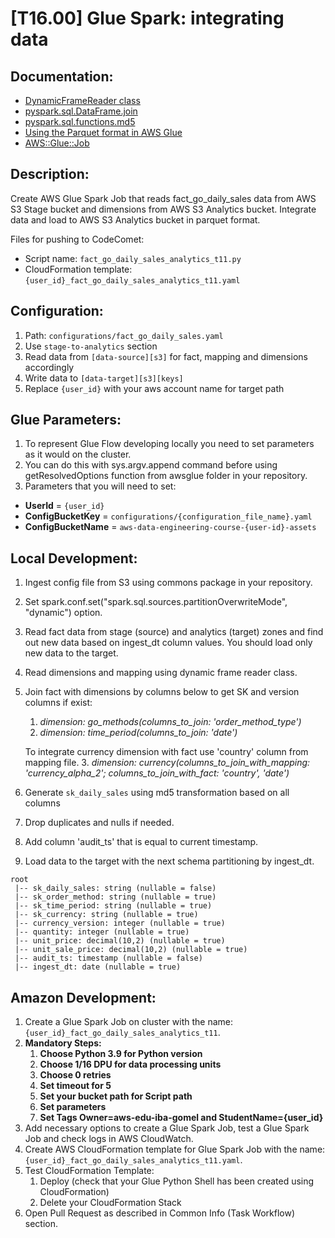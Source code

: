 # [T16.00] Glue Spark: integrating data

## Documentation:

- [DynamicFrameReader class]()
- [pyspark.sql.DataFrame.join]()
- [pyspark.sql.functions.md5]()
- [Using the Parquet format in AWS Glue]()
- [AWS::Glue::Job]()

## Description:

Create AWS Glue Spark Job that reads fact_go_daily_sales data from AWS S3 Stage bucket and dimensions from AWS S3 Analytics bucket. Integrate data and load to AWS S3 Analytics bucket in parquet format.

Files for pushing to CodeComet:

- Script name: `fact_go_daily_sales_analytics_t11.py`
- CloudFormation template: `{user_id}_fact_go_daily_sales_analytics_t11.yaml`

## Configuration:

1. Path: `configurations/fact_go_daily_sales.yaml`
2. Use `stage-to-analytics` section
3. Read data from `[data-source][s3]` for fact, mapping and dimensions accordingly
4. Write data to `[data-target][s3][keys]`
5. Replace `{user_id}` with your aws account name for target path

## Glue Parameters:

1. To represent Glue Flow developing locally you need to set parameters as it would on the cluster.
2. You can do this with sys.argv.append command before using getResolvedOptions function from awsglue folder in your repository.
3. Parameters that you will need to set:

- **UserId** = `{user_id}`
- **ConfigBucketKey** = `configurations/{configuration_file_name}.yaml`
- **ConfigBucketName** = `aws-data-engineering-course-{user-id}-assets`

## Local Development:

1. Ingest config file from S3 using commons package in your repository.
2. Set spark.conf.set("spark.sql.sources.partitionOverwriteMode", "dynamic") option.
3. Read fact data from stage (source) and analytics (target) zones and find out new data based on ingest_dt column values. You should load only new data to the target.
4. Read dimensions and mapping using dynamic frame reader class.
5. Join fact with dimensions by columns below to get SK and version columns if exist:
   1. _dimension: go_methods(columns_to_join: 'order_method_type')_
   2. _dimension: time_period(columns_to_join: 'date')_
   
   To integrate currency dimension with fact use 'country' column from mapping file.
   3. _dimension: currency(columns_to_join_with_mapping: 'currency_alpha_2'; columns_to_join_with_fact: 'country', 'date')_
6. Generate `sk_daily_sales` using md5 transformation based on all columns
7. Drop duplicates and nulls if needed.
8. Add column 'audit_ts' that is equal to current timestamp.
9. Load data to the target with the next schema partitioning by ingest_dt.
```
root
 |-- sk_daily_sales: string (nullable = false)
 |-- sk_order_method: string (nullable = true)
 |-- sk_time_period: string (nullable = true)
 |-- sk_currency: string (nullable = true)
 |-- currency_version: integer (nullable = true)
 |-- quantity: integer (nullable = true)
 |-- unit_price: decimal(10,2) (nullable = true)
 |-- unit_sale_price: decimal(10,2) (nullable = true)
 |-- audit_ts: timestamp (nullable = false)
 |-- ingest_dt: date (nullable = true)
```

## Amazon Development:

1. Create a Glue Spark Job on cluster with the name: `{user_id}_fact_go_daily_sales_analytics_t11`.
2. **Mandatory Steps:**
   1. **Choose Python 3.9 for Python version**
   2. **Choose 1/16 DPU for data processing units**
   3. **Choose 0 retries**
   4. **Set timeout for 5**
   5. **Set your bucket path for Script path**
   6. **Set parameters**
   7. **Set Tags Owner=aws-edu-iba-gomel and StudentName={user_id}**
3. Add necessary options to create a Glue Spark Job, test a Glue Spark Job and check logs in AWS CloudWatch.
4. Create AWS CloudFormation template for Glue Spark Job with the name: `{user_id}_fact_go_daily_sales_analytics_t11.yaml`.
5. Test CloudFormation Template:
   1. Deploy (check that your Glue Python Shell has been created using CloudFormation)
   2. Delete your CloudFormation Stack
6. Open Pull Request as described in Common Info (Task Workflow) section.